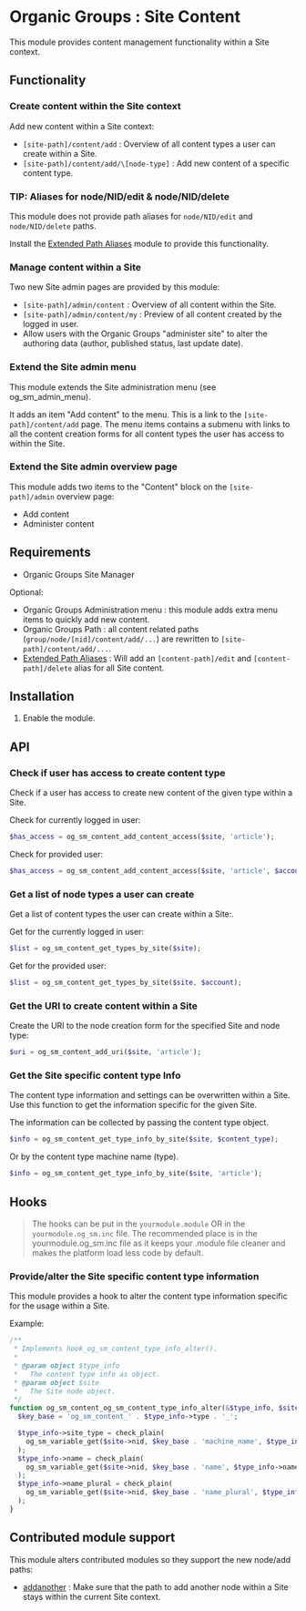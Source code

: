 # Organic Groups : Site Content
This module provides content management functionality within a Site context.


## Functionality

### Create content within the Site context
Add new content within a Site context:
* `[site-path]/content/add` : Overview of all content types a user can create
  within a Site.
* `[site-path]/content/add/\[node-type]` : Add new content of a specific content
  type.


### TIP: Aliases for node/NID/edit & node/NID/delete
This module does not provide path aliases for `node/NID/edit` and
`node/NID/delete` paths.

Install the [Extended Path Aliases][link-path_alias_xt] module to provide this
functionality.


### Manage content within a Site
Two new Site admin pages are provided by this module:
* `[site-path]/admin/content` : Overview of all content within the Site.
* `[site-path]/admin/content/my` : Preview of all content created by the logged
  in user.
* Allow users with the Organic Groups "administer site" to alter the authoring
  data (author, published status, last update date).


### Extend the Site admin menu
This module extends the Site administration menu (see og_sm_admin_menu).

It adds an item "Add content" to the menu. This is a link to the
`[site-path]/content/add` page. The menu items contains a submenu with links to
all the content creation forms for all content types the user has access to
within the Site.


### Extend the Site admin overview page
This module adds two items to the "Content" block on the `[site-path]/admin`
overview page:
* Add content
* Administer content



## Requirements
* Organic Groups Site Manager

Optional:
* Organic Groups Administration menu : this module adds extra menu items to
  quickly add new content.
* Organic Groups Path : all content related paths
  (`group/node/[nid]/content/add/...`) are rewritten to
  `[site-path]/content/add/...`.
* [Extended Path Aliases][link-path_alias_xt] : Will add an
  `[content-path]/edit` and `[content-path]/delete` alias for all Site content.



## Installation
1. Enable the module.



## API

### Check if user has access to create content type
Check if a user has access to create new content of the given type within a
Site.

Check for currently logged in user:
```php
$has_access = og_sm_content_add_content_access($site, 'article');
```

Check for provided user:
```php
$has_access = og_sm_content_add_content_access($site, 'article', $account);
```


### Get a list of node types a user can create
Get a list of content types the user can create within a Site:.

Get for the currently logged in user:
```php
$list = og_sm_content_get_types_by_site($site);
```

Get for the provided user:
```php
$list = og_sm_content_get_types_by_site($site, $account);
```


### Get the URI to create content within a Site
Create the URI to the node creation form for the specified Site and node type:

```php
$uri = og_sm_content_add_uri($site, 'article');
```


### Get the Site specific content type Info
The content type information and settings can be overwritten within a Site. Use
this function to get the information specific for the given Site.


The information can be collected by passing the content type object.
```php
$info = og_sm_content_get_type_info_by_site($site, $content_type);
```

Or by the content type machine name (type).
```php
$info = og_sm_content_get_type_info_by_site($site, 'article');
```



## Hooks

> The hooks can be put in the `yourmodule.module` OR in the
> `yourmodule.og_sm.inc` file.
> The recommended place is in the yourmodule.og_sm.inc file as it keeps your
> .module file cleaner and makes the platform load less code by default.


### Provide/alter the Site specific content type information

This module provides a hook to alter the content type information specific for
the usage within a Site.

Example:

```php
/**
 * Implements hook_og_sm_content_type_info_alter().
 *
 * @param object $type_info
 *   The content type info as object.
 * @param object $site
 *   The Site node object.
 */
function og_sm_content_og_sm_content_type_info_alter(&$type_info, $site) {
  $key_base = 'og_sm_content_' . $type_info->type . '_';

  $type_info->site_type = check_plain(
    og_sm_variable_get($site->nid, $key_base . 'machine_name', $type_info->type)
  );
  $type_info->name = check_plain(
    og_sm_variable_get($site->nid, $key_base . 'name', $type_info->name)
  );
  $type_info->name_plural = check_plain(
    og_sm_variable_get($site->nid, $key_base . 'name_plural', $type_info->name)
  );
}
```



## Contributed module support
This module alters contributed modules so they support the new node/add paths:

* [addanother][link-addanother] : Make sure that the path to add another node
  within a Site stays within the current Site context.



[link-path_alias_xt]: https://www.drupal.org/project/path_alias_xt
[link-addanother]: https://www.drupal.org/project/addanother
